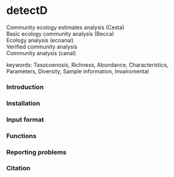 # detectD
Community ecology estimates analysis (Cesta)\
Basic ecology community analysis (Becca)\
Ecology analysis (ecoanal)\
Verified community analysis\
Community analysis (canal)

keywords: Taxocoenosis, Richness, Abundance, Characteristics, Parameters, Diversity, Sample information, Invairomental

### Introduction

### Installation

### Input format

### Functions

### Reporting problems

### Citation
